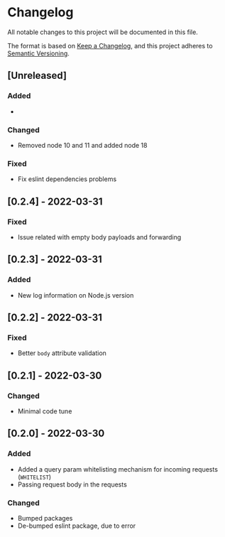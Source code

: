 # Changelog

All notable changes to this project will be documented in this file.

The format is based on [Keep a Changelog](https://keepachangelog.com/en/1.0.0/),
and this project adheres to [Semantic Versioning](https://semver.org/spec/v2.0.0.html).

## [Unreleased]

### Added

*

### Changed

* Removed node 10 and 11 and added node 18

### Fixed

* Fix eslint dependencies problems

## [0.2.4] - 2022-03-31

### Fixed

* Issue related with empty body payloads and forwarding

## [0.2.3] - 2022-03-31

### Added

* New log information on Node.js version

## [0.2.2] - 2022-03-31

### Fixed

* Better `body` attribute validation

## [0.2.1] - 2022-03-30

### Changed

* Minimal code tune

## [0.2.0] - 2022-03-30

### Added

* Added a query param whitelisting mechanism for incoming requests (`WHITELIST`)
* Passing request body in the requests

### Changed

* Bumped packages
* De-bumped eslint package, due to error
